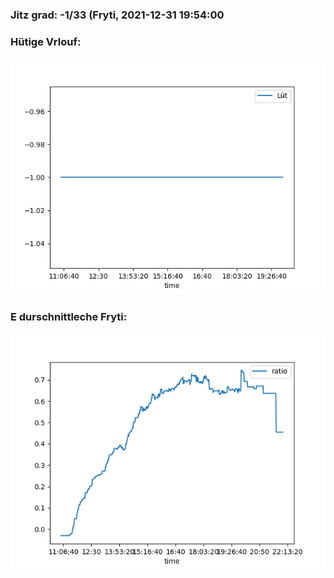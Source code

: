 ### Jitz grad: -1/33 (Fryti, 2021-12-31 19:54:00

### Hütige Vrlouf:
![Graph](Today.png)

### E durschnittleche Fryti:
![Graph](Fryti.png)